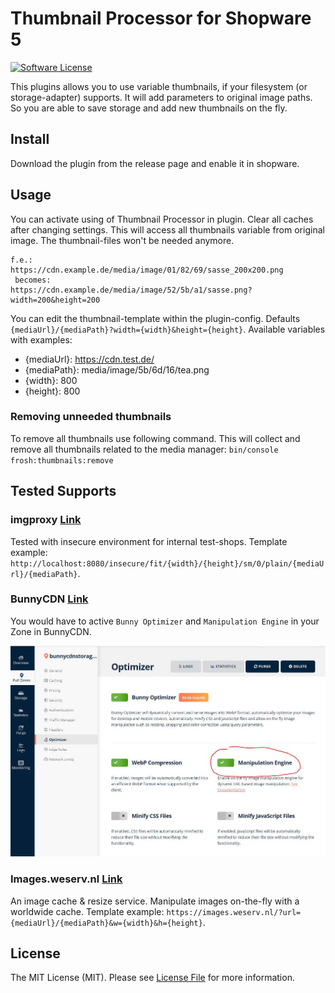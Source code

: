 # Thumbnail Processor for Shopware 5

[![Software License](https://img.shields.io/badge/license-MIT-brightgreen.svg?style=flat-square)](LICENSE.md)

This plugins allows you to use variable thumbnails, if your filesystem (or storage-adapter) supports.
It will add parameters to original image paths.
So you are able to save storage and add new thumbnails on the fly.

## Install

Download the plugin from the release page and enable it in shopware.

## Usage
You can activate using of Thumbnail Processor in plugin. Clear all caches after changing settings.
This will access all thumbnails variable from original image. The thumbnail-files won't be needed anymore.

````
f.e.:
https://cdn.example.de/media/image/01/82/69/sasse_200x200.png
 becomes:
https://cdn.example.de/media/image/52/5b/a1/sasse.png?width=200&height=200
````
You can edit the thumbnail-template within the plugin-config. Defaults `{mediaUrl}/{mediaPath}?width={width}&height={height}`.
Available variables with examples:
* {mediaUrl}: https://cdn.test.de/
* {mediaPath}: media/image/5b/6d/16/tea.png
* {width}: 800
* {height}: 800

### Removing unneeded thumbnails
To remove all thumbnails use following command. This will collect and remove all thumbnails related to the media manager:
`bin/console frosh:thumbnails:remove`

## Tested Supports

### imgproxy [Link](https://imgproxy.net/)

Tested with insecure environment for internal test-shops. Template example: `http://localhost:8080/insecure/fit/{width}/{height}/sm/0/plain/{mediaUrl}/{mediaPath}`.

### BunnyCDN [Link](https://bunnycdn.com/)

You would have to active `Bunny Optimizer` and `Manipulation Engine` in your Zone in BunnyCDN.

![Activate Manipulation Engine](Resources/store/docs/images/bunnycdn_1.jpg)

### Images.weserv.nl [Link](https://images.weserv.nl/)

An image cache & resize service. Manipulate images on-the-fly with a worldwide cache. Template example: `https://images.weserv.nl/?url={mediaUrl}/{mediaPath}&w={width}&h={height}`.

## License

The MIT License (MIT). Please see [License File](LICENSE) for more information.
